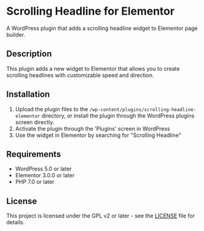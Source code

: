 # Scrolling Headline for Elementor

A WordPress plugin that adds a scrolling headline widget to Elementor page builder.

## Description

This plugin adds a new widget to Elementor that allows you to create scrolling headlines with customizable speed and direction.

## Installation

1. Upload the plugin files to the `/wp-content/plugins/scrolling-headline-elementor` directory, or install the plugin through the WordPress plugins screen directly.
2. Activate the plugin through the 'Plugins' screen in WordPress
3. Use the widget in Elementor by searching for "Scrolling Headline"

## Requirements

- WordPress 5.0 or later
- Elementor 3.0.0 or later
- PHP 7.0 or later

## License

This project is licensed under the GPL v2 or later - see the [LICENSE](LICENSE) file for details. 